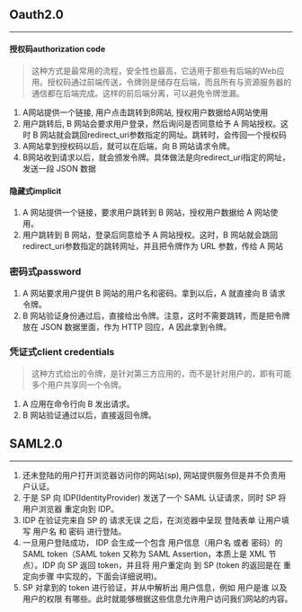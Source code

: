 ## Oauth2.0
---
#### 授权码authorization code
> 这种方式是最常用的流程，安全性也最高，它适用于那些有后端的Web应用。授权码通过前端传送，令牌则是储存在后端，而且所有与资源服务器的通信都在后端完成。这样的前后端分离，可以避免令牌泄漏。

1. A网站提供一个链接, 用户点击跳转到B网站, 授权用户数据给A网站使用
2. 用户跳转后, B 网站会要求用户登录，然后询问是否同意给予 A 网站授权。这时 B 网站就会跳回redirect_uri参数指定的网址。跳转时，会传回一个授权码
3. A网站拿到授权码以后，就可以在后端，向 B 网站请求令牌。
4. B网站收到请求以后，就会颁发令牌。具体做法是向redirect_uri指定的网址，发送一段 JSON 数据


#### 隐藏式implicit
1. A 网站提供一个链接，要求用户跳转到 B 网站，授权用户数据给 A 网站使用。
2. 用户跳转到 B 网站，登录后同意给予 A 网站授权。这时，B 网站就会跳回redirect_uri参数指定的跳转网址，并且把令牌作为 URL 参数，传给 A 网站


### 密码式password
1. A 网站要求用户提供 B 网站的用户名和密码。拿到以后，A 就直接向 B 请求令牌。
2. B 网站验证身份通过后，直接给出令牌。注意，这时不需要跳转，而是把令牌放在 JSON 数据里面，作为 HTTP 回应，A 因此拿到令牌。

### 凭证式client credentials
> 这种方式给出的令牌，是针对第三方应用的，而不是针对用户的，即有可能多个用户共享同一个令牌。

1. A 应用在命令行向 B 发出请求。
2. B 网站验证通过以后，直接返回令牌。


## SAML2.0
---
1. 还未登陆的用户打开浏览器访问你的网站(sp), 网站提供服务但是并不负责用户认证。
2. 于是 SP 向 IDP(IdentityProvider) 发送了一个 SAML 认证请求，同时 SP 将 用户浏览器 重定向到 IDP。
3. IDP 在验证完来自 SP 的 请求无误 之后，在浏览器中呈现 登陆表单 让用户填写 用户名 和 密码 进行登陆。
4. 一旦用户登陆成功， IDP 会生成一个包含 用户信息（用户名 或者 密码）的 SAML token（SAML token 又称为 SAML Assertion，本质上是 XML 节点）。IDP 向 SP 返回 token，并且将 用户重定向 到 SP (token 的返回是在 重定向步骤 中实现的，下面会详细说明)。
5. SP 对拿到的 token 进行验证，并从中解析出 用户信息，例如 用户是谁 以及 用户的权限 有哪些。此时就能够根据这些信息允许用户访问我们网站的内容。